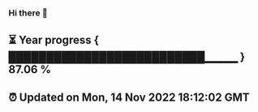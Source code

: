 ### Hi there 👋
⏳ Year progress { ██████████████████████████▁▁▁▁ } 87.06 %
---
⏰ Updated on Mon, 14 Nov 2022 18:12:02 GMT
---
